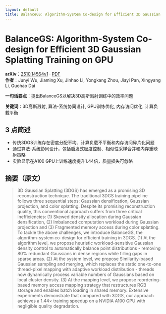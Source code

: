 ```yaml
---
layout: default
title: BalanceGS: Algorithm-System Co-design for Efficient 3D Gaussian Splatting Training on GPU
---
```


# BalanceGS: Algorithm-System Co-design for Efficient 3D Gaussian Splatting Training on GPU
**arXiv**：[2510.14564v1](https://arxiv.org/abs/2510.14564) · [PDF](https://arxiv.org/pdf/2510.14564.pdf)  
**作者**：Junyi Wu, Jiaming Xu, Jinhao Li, Yongkang Zhou, Jiayi Pan, Xingyang Li, Guohao Dai  

**一句话要点**：提出BalanceGS以解决3D高斯溅射训练中的效率问题

**关键词**：3D高斯溅射, 算法-系统协同设计, GPU训练优化, 内存访问优化, 计算负载平衡

## 3 点简述
- 传统3DGS训练存在密度分配不均、计算负载不平衡和内存访问碎片化问题
- 通过算法-系统协同设计，包括启发式密度控制、相似性采样合并和内存重映射策略
- 实验显示在A100 GPU上训练速度提升1.44倍，质量损失可忽略

## 摘要（原文）

> 3D Gaussian Splatting (3DGS) has emerged as a promising 3D reconstruction
> technique. The traditional 3DGS training pipeline follows three sequential
> steps: Gaussian densification, Gaussian projection, and color splatting.
> Despite its promising reconstruction quality, this conventional approach
> suffers from three critical inefficiencies: (1) Skewed density allocation
> during Gaussian densification, (2) Imbalanced computation workload during
> Gaussian projection and (3) Fragmented memory access during color splatting.
>   To tackle the above challenges, we introduce BalanceGS, the algorithm-system
> co-design for efficient training in 3DGS. (1) At the algorithm level, we
> propose heuristic workload-sensitive Gaussian density control to automatically
> balance point distributions - removing 80% redundant Gaussians in dense regions
> while filling gaps in sparse areas. (2) At the system level, we propose
> Similarity-based Gaussian sampling and merging, which replaces the static
> one-to-one thread-pixel mapping with adaptive workload distribution - threads
> now dynamically process variable numbers of Gaussians based on local cluster
> density. (3) At the mapping level, we propose reordering-based memory access
> mapping strategy that restructures RGB storage and enables batch loading in
> shared memory.
>   Extensive experiments demonstrate that compared with 3DGS, our approach
> achieves a 1.44$\times$ training speedup on a NVIDIA A100 GPU with negligible
> quality degradation.

